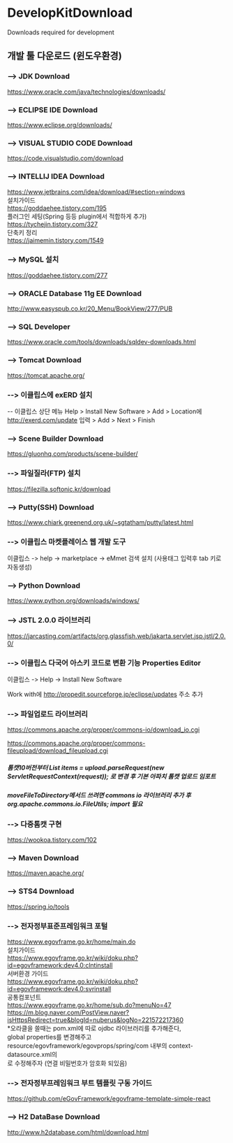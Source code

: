# DevelopKitDownload
Downloads required for development

## 개발 툴 다운로드 (윈도우환경)

### --> JDK Download
https://www.oracle.com/java/technologies/downloads/

###  --> ECLIPSE IDE Download
https://www.eclipse.org/downloads/

### --> VISUAL STUDIO CODE Download
https://code.visualstudio.com/download

### --> INTELLIJ IDEA Download
https://www.jetbrains.com/idea/download/#section=windows  
설치가이드  
https://goddaehee.tistory.com/195  
플러그인 세팅(Spring 등등 plugin에서 적합하게 추가)    
https://tychejin.tistory.com/327  
단축키 정리  
https://jaimemin.tistory.com/1549  

### --> MySQL 설치
https://goddaehee.tistory.com/277  

### --> ORACLE Database 11g EE Download
http://www.easyspub.co.kr/20_Menu/BookView/277/PUB

### --> SQL Developer
https://www.oracle.com/tools/downloads/sqldev-downloads.html

### --> Tomcat Download
https://tomcat.apache.org/

### --> 이클립스에 exERD 설치
-- 이클립스 상단 메뉴 Help > Install New Software > Add > Location에 http://exerd.com/update 입력 > Add > Next > Finish

### --> Scene Builder Download
https://gluonhq.com/products/scene-builder/

### --> 파일질라(FTP) 설치
https://filezilla.softonic.kr/download

### --> Putty(SSH) Download
https://www.chiark.greenend.org.uk/~sgtatham/putty/latest.html

### --> 이클립스 마켓플레이스 웹 개발 도구
이클립스 -> help -> marketplace -> eMmet 검색 설치 (사용태그 입력후 tab 키로 자동생성)

### --> Python Download
https://www.python.org/downloads/windows/

### --> JSTL 2.0.0 라이브러리
https://jarcasting.com/artifacts/org.glassfish.web/jakarta.servlet.jsp.jstl/2.0.0/

### --> 이클립스 다국어 아스키 코드로 변환 기능 Properties Editor
이클립스 -> Help -> Install New Software

  Work with에 http://propedit.sourceforge.jp/eclipse/updates 주소 추가

### --> 파일업로드 라이브러리
https://commons.apache.org/proper/commons-io/download_io.cgi

https://commons.apache.org/proper/commons-fileupload/download_fileupload.cgi

##### 톰캣10버전부터 List items = upload.parseRequest(new ServletRequestContext(request)); 로 변경 후 기본 아파치 톰캣 업로드 임포트
##### moveFileToDirectory메서드 쓰려면 commons io 라이브러리 추가 후 org.apache.commons.io.FileUtils; import 필요

### --> 다중톰캣 구현
https://wookoa.tistory.com/102

### --> Maven Download
https://maven.apache.org/

### --> STS4 Download
https://spring.io/tools

### --> 전자정부표준프레임워크 포털
https://www.egovframe.go.kr/home/main.do  
설치가이드  
https://www.egovframe.go.kr/wiki/doku.php?id=egovframework:dev4.0:clntinstall  
서버환경 가이드  
https://www.egovframe.go.kr/wiki/doku.php?id=egovframework:dev4.0:svrinstall  
공통컴포넌트  
https://www.egovframe.go.kr/home/sub.do?menuNo=47  
https://m.blog.naver.com/PostView.naver?isHttpsRedirect=true&blogId=nuberus&logNo=221572217360  
*오라클을 쓸때는 pom.xml에 따로 ojdbc 라이브러리를 추가해준다,  
global properties를 변경해주고 resource/egovframework/egovprops/spring/com 내부의 context-datasource.xml의   
<property name="password" value="${Globals.oracle.Password}"/>로 수정해주자 (연결 비밀번호가 암호화 되있음)

### --> 전자정부프레임워크 부트 템플릿 구동 가이드
https://github.com/eGovFramework/egovframe-template-simple-react  

### --> H2 DataBase Download
http://www.h2database.com/html/download.html  
